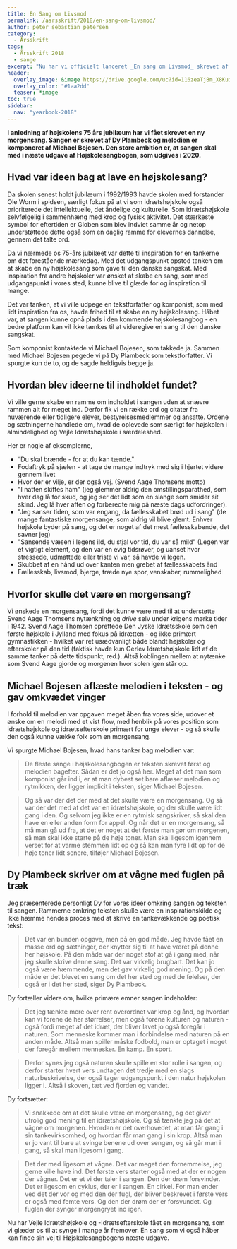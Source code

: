 ```yaml
---
title: En Sang om Livsmod
permalink: /aarsskrift/2018/en-sang-om-livsmod/
author: peter_sebastian_petersen
category:
  - Årsskrift
tags:
  - Årsskrift 2018
  - sange
excerpt: "Nu har vi officielt lanceret _En sang om Livsmod_ skrevet af Michael Bojesen og Dy Plambeck. Peter Sebastian Petersen fortæller historien bag sangen."
header:
  overlay_image: &image https://drive.google.com/uc?id=116zeaTjBm_X8KuiSozI1aCkkF56dxbxM
  overlay_color: "#1aa2dd"
  teaser: *image
toc: true
sidebar:
  nav: "yearbook-2018"
---
```


**I anledning af højskolens 75 års jubilæum har vi fået skrevet en ny morgensang. Sangen er skrevet af Dy Plambeck og melodien er komponeret af Michael Bojesen. Den store ambition er, at sangen skal med i næste udgave af Højskolesangbogen, som udgives i 2020.**

## Hvad var ideen bag at lave en højskolesang?

Da skolen senest holdt jubilæum i 1992/1993 havde skolen med forstander Ole Worm i spidsen, særligt fokus på at vi som idrætshøjskole også prioriterede det intellektuelle, det åndelige og kulturelle. Som idrætshøjskole selvfølgelig i sammenhæng med krop og fysisk aktivitet. Det stærkeste symbol for eftertiden er Globen som blev indviet samme år og netop understøttede dette også som en daglig ramme for elevernes dannelse, gennem det talte ord.
 
Da vi nærmede os 75-års jubilæet var dette til inspiration for en tankerne om det forestående mærkedag. Med det udgangspunkt opstod tanken om at skabe en ny højskolesang som gave til den danske sangskat. Med inspiration fra andre højskoler var ønsket at skabe en sang, som med udgangspunkt i vores sted, kunne blive til glæde for og inspiration til mange.
 
Det var tanken, at vi ville udpege en tekstforfatter og komponist, som med lidt inspiration fra os, havde frihed til at skabe en ny højskolesang. Håbet var, at sangen kunne opnå plads i den kommende højskolesangbog - en bedre platform kan vil ikke tænkes til at videregive en sang til den danske sangskat.
 
Som komponist kontaktede vi Michael Bojesen, som takkede ja. Sammen med Michael Bojesen pegede vi på Dy Plambeck som tekstforfatter. Vi spurgte kun de to, og de sagde heldigvis begge ja.
 
## Hvordan blev ideerne til indholdet fundet?

Vi ville gerne skabe en ramme om indholdet i sangen uden at snævre rammen alt for meget ind. Derfor fik vi en række ord og citater fra nuværende eller tidligere elever, bestyrelsesmedlemmer og ansatte. Ordene og sætningerne handlede om, hvad de oplevede som særligt for højskolen i almindelighed og Vejle Idrætshøjskole i særdeleshed.
 
Her er nogle af eksemplerne, 
 
- “Du skal brænde - for at du kan tænde."
- Fodaftryk på sjælen - at tage de mange indtryk med sig i hjertet videre gennem livet
- Hvor der er vilje, er der også vej. (Svend Aage Thomsens motto)
- "I natten skiftes ham" (jeg glemmer aldrig den omstillingsparathed, som hver dag lå for skud, og jeg ser det lidt som en slange som smider sit skind. Jeg lå hver aften og forberedte mig på næste dags udfordringer).
- "Jeg sanser tiden, som var engang, da fællesskabet brød ud i sang" (de mange fantastiske morgensange, som aldrig vil blive glemt. Enhver højskole byder på sang, og det er noget af det mest fællesskabende, det savner jeg)
- "Sansende væsen i legens ild, du stjal vor tid, du var så mild"
(Legen var et vigtigt element, og den var en evig tidsrøver, og uanset hvor stressede, udmattede eller triste vi var, så havde vi legen.
- Skubbet af en hånd ud over kanten men grebet af fællesskabets ånd
- Fællesskab, livsmod, bjerge, træde nye spor, venskaber, rummelighed
 
## Hvorfor skulle det være en morgensang?
 
Vi ønskede en morgensang, fordi det kunne være med til at understøtte Svend Aage Thomsens nytænkning og _drive_ selv under krigens mørke tider i 1942. Svend Aage Thomsen oprettede Den Jyske Idrætsskole som den første højskole i Jylland med fokus på idrætten - og ikke primært gymnastikken - hvilket var ret usædvanligt både blandt højskoler og efterskoler på den tid (faktisk havde kun Gerlev Idrætshøjskole lidt af de samme tanker på dette tidspunkt, red.).  Altså koblingen mellem at nytænke som Svend Aage gjorde og morgenen hvor solen igen står op.

## Michael Bojesen aflæste melodien i teksten - og gav omkvædet vinger

I forhold til melodien var opgaven meget åben fra vores side, udover et ønske om en melodi med et vist flow, med henblik på vores position som idrætshøjskole og idrætsefterskole primært for unge elever - og så skulle den også kunne vække folk som en morgensang.
 
Vi spurgte Michael Bojesen, hvad hans tanker bag melodien var:

> De fleste sange i højskolesangbogen er teksten skrevet først og melodien bagefter. Sådan er det jo også her. Meget af det man som komponist går ind i, er at man dybest set bare aflæser melodien og rytmikken, der ligger implicit i teksten, siger Michael Bojesen.

> Og så var der det der med at det skulle være en morgensang. Og så var der det med at det var en idrætshøjskole, og der skulle være lidt gang i den. Og selvom jeg ikke er en rytmisk sangskriver, så skal den have en eller anden form for appel. Og når det er en morgensang, så må man gå ud fra, at det er noget at det første man gør om morgenen, så man skal ikke starte på de høje toner. Man skal ligesom igennem verset for at varme stemmen lidt op og så kan man fyre lidt op for de høje toner lidt senere, tilføjer Michael Bojesen.
 
## Dy Plambeck skriver om at vågne med fuglen på træk
 
Jeg præsenterede personligt Dy for vores ideer omkring sangen og teksten til sangen. Rammerne omkring teksten skulle være en inspirationskilde og ikke hæmme hendes proces med at skrive en tankevækkende og poetisk tekst:

> Det var en bunden opgave, men på en god måde. Jeg havde fået en masse ord og sætninger, der knytter sig til at have været på denne her højskole. På den måde var der noget stof at gå i gang med, når jeg skulle skrive denne sang. Det var virkelig brugbart. Det kan jo også være hæmmende, men det gav virkelig god mening. Og på den måde er det blevet en sang om det her sted og med de følelser, der også er i det her sted, siger Dy Plambeck.

Dy fortæller videre om, hvilke primære emner sangen indeholder:

> Det jeg tænkte mere over rent overordnet var krop og ånd, og hvordan kan vi forene de her størrelser, men også forene kulturen og naturen - også fordi meget af det idræt, der bliver lavet jo også foregår i naturen. Som menneske kommer man i forbindelse med naturen på en anden måde. Altså man spiller måske fodbold, man er optaget i noget der foregår mellem mennesker. En kamp. En sport.

> Derfor synes jeg også naturen skulle spille en stor rolle i sangen, og derfor starter hvert vers undtagen det tredje med en slags naturbeskrivelse, der også tager udgangspunkt i den natur højskolen ligger i. Altså i skoven, tæt ved fjorden og vandet.

Dy fortsætter:

> Vi snakkede om at det skulle være en morgensang, og det giver utrolig god mening til en idrætshøjskole. Og så tænkte jeg på det at vågne om morgenen. Hvordan er det overhovedet, at man får gang i sin tankevirksomhed, og hvordan får man gang i sin krop. Altså man er jo vant til bare at svinge benene ud over sengen, og så går man i gang, så skal man ligesom i gang.

> Det der med ligesom at vågne. Det var meget den fornemmelse, jeg gerne ville have ind. Det første vers starter også med at der er nogen der vågner. Det er et vi der taler i sangen. Den der drøm forsvinder. Det er ligesom en cyklus, der er i sangen. En cirkel. For man ender ved det der vor  og med den der fugl, der bliver beskrevet i første vers er også med femte vers. Og den der drøm der er forsvundet. Og fuglen der synger morgengryet ind igen.
 
Nu har Vejle Idrætshøjskole og -Idrætsefterskole fået en morgensang, som vi glæder os til at synge i mange år fremover. En sang som vi også håber kan finde sin vej til Højskolesangbogens næste udgave.
